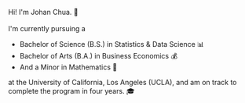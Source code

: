 Hi! I'm Johan Chua. 👋 
</br>
</br>
I'm currently pursuing a 
- Bachelor of Science (B.S.) in Statistics & Data Science 📊 
- Bachelor of Arts (B.A.) in Business Economics 💰
- And a Minor in Mathematics 🔢

at the University of California, Los Angeles (UCLA), and am on track to complete the program in four years. 🎓
